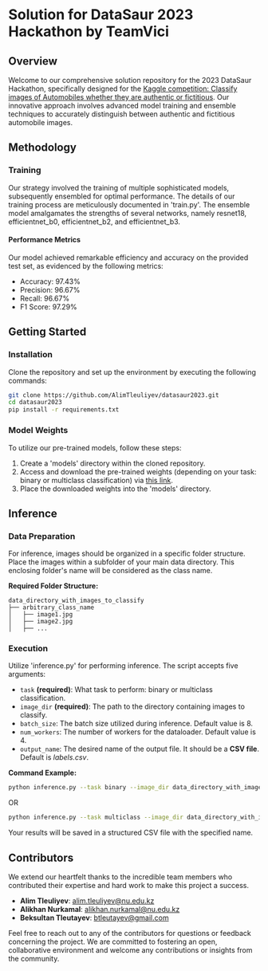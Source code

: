 # Solution for DataSaur 2023 Hackathon by TeamVici

## Overview
Welcome to our comprehensive solution repository for the 2023 DataSaur Hackathon, specifically designed for the [Kaggle competition: Classify images of Automobiles whether they are authentic or fictitious](https://www.kaggle.com/competitions/case3-datasaur-photo/overview). Our innovative approach involves advanced model training and ensemble techniques to accurately distinguish between authentic and fictitious automobile images.

## Methodology

### Training
Our strategy involved the training of multiple sophisticated models, subsequently ensembled for optimal performance. The details of our training process are meticulously documented in 'train.py'. The ensemble model amalgamates the strengths of several networks, namely resnet18, efficientnet_b0, efficientnet_b2, and efficientnet_b3.

#### Performance Metrics
Our model achieved remarkable efficiency and accuracy on the provided test set, as evidenced by the following metrics:
- Accuracy:  97.43%
- Precision:  96.67%
- Recall:  96.67%
- F1 Score:  97.29%

## Getting Started

### Installation
Clone the repository and set up the environment by executing the following commands:
```bash
git clone https://github.com/AlimTleuliyev/datasaur2023.git
cd datasaur2023
pip install -r requirements.txt
```

### Model Weights
To utilize our pre-trained models, follow these steps:
1. Create a 'models' directory within the cloned repository.
2. Access and download the pre-trained weights (depending on your task: binary or multiclass classification) via [this link](https://drive.google.com/drive/folders/1zzWCFKr0LSLQsirM7jqb9_S5OscJt4f8?usp=sharing).
3. Place the downloaded weights into the 'models' directory.

## Inference

### Data Preparation
For inference, images should be organized in a specific folder structure. Place the images within a subfolder of your main data directory. This enclosing folder's name will be considered as the class name.

**Required Folder Structure:**
```
data_directory_with_images_to_classify
├── arbitrary_class_name
│   ├── image1.jpg
│   ├── image2.jpg
│   ├── ...
```

### Execution
Utilize 'inference.py' for performing inference. The script accepts five arguments:
- `task` **(required)**: What task to perform: binary or multiclass classification.
- `image_dir` **(required)**: The path to the directory containing images to classify.
- `batch_size`: The batch size utilized during inference. Default value is 8.
- `num_workers`: The number of workers for the dataloader. Default value is 4.
- `output_name`: The desired name of the output file. It should be a **CSV file**. Default is *labels.csv*.

**Command Example:**
```bash
python inference.py --task binary --image_dir data_directory_with_images_to_classify --batch_size 32 --num_workers 4 --output_name results.csv
```
OR
```bash
python inference.py --task multiclass --image_dir data_directory_with_images_to_classify --batch_size 32 --num_workers 4 --output_name results.csv
```

Your results will be saved in a structured CSV file with the specified name.

## Contributors

We extend our heartfelt thanks to the incredible team members who contributed their expertise and hard work to make this project a success.

- **Alim Tleuliyev**: [alim.tleuliyev@nu.edu.kz](mailto:alim.tleuliyev@nu.edu.kz)
- **Alikhan Nurkamal**: [alikhan.nurkamal@nu.edu.kz](mailto:alikhan.nurkamal@nu.edu.kz)
- **Beksultan Tleutayev**: [btleutayev@gmail.com](mailto:btleutayev@gmail.com)

Feel free to reach out to any of the contributors for questions or feedback concerning the project. We are committed to fostering an open, collaborative environment and welcome any contributions or insights from the community.
